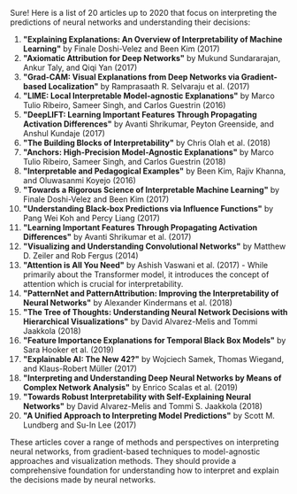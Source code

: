 Sure! Here is a list of 20 articles up to 2020 that focus on interpreting the predictions of neural networks and understanding their decisions:

1. **"Explaining Explanations: An Overview of Interpretability of Machine Learning"** by Finale Doshi-Velez and Been Kim (2017)
2. **"Axiomatic Attribution for Deep Networks"** by Mukund Sundararajan, Ankur Taly, and Qiqi Yan (2017)
3. **"Grad-CAM: Visual Explanations from Deep Networks via Gradient-based Localization"** by Ramprasaath R. Selvaraju et al. (2017)
4. **"LIME: Local Interpretable Model-agnostic Explanations"** by Marco Tulio Ribeiro, Sameer Singh, and Carlos Guestrin (2016)
5. **"DeepLIFT: Learning Important Features Through Propagating Activation Differences"** by Avanti Shrikumar, Peyton Greenside, and Anshul Kundaje (2017)
6. **"The Building Blocks of Interpretability"** by Chris Olah et al. (2018)
7. **"Anchors: High-Precision Model-Agnostic Explanations"** by Marco Tulio Ribeiro, Sameer Singh, and Carlos Guestrin (2018)
8. **"Interpretable and Pedagogical Examples"** by Been Kim, Rajiv Khanna, and Oluwasanmi Koyejo (2016)
9. **"Towards a Rigorous Science of Interpretable Machine Learning"** by Finale Doshi-Velez and Been Kim (2017)
10. **"Understanding Black-box Predictions via Influence Functions"** by Pang Wei Koh and Percy Liang (2017)
11. **"Learning Important Features Through Propagating Activation Differences"** by Avanti Shrikumar et al. (2017)
12. **"Visualizing and Understanding Convolutional Networks"** by Matthew D. Zeiler and Rob Fergus (2014)
13. **"Attention is All You Need"** by Ashish Vaswani et al. (2017) - While primarily about the Transformer model, it introduces the concept of attention which is crucial for interpretability.
14. **"PatternNet and PatternAttribution: Improving the Interpretability of Neural Networks"** by Alexander Kindermans et al. (2018)
15. **"The Tree of Thoughts: Understanding Neural Network Decisions with Hierarchical Visualizations"** by David Alvarez-Melis and Tommi Jaakkola (2018)
16. **"Feature Importance Explanations for Temporal Black Box Models"** by Sara Hooker et al. (2019)
17. **"Explainable AI: The New 42?"** by Wojciech Samek, Thomas Wiegand, and Klaus-Robert Müller (2017)
18. **"Interpreting and Understanding Deep Neural Networks by Means of Complex Network Analysis"** by Enrico Scalas et al. (2019)
19. **"Towards Robust Interpretability with Self-Explaining Neural Networks"** by David Alvarez-Melis and Tommi S. Jaakkola (2018)
20. **"A Unified Approach to Interpreting Model Predictions"** by Scott M. Lundberg and Su-In Lee (2017)

These articles cover a range of methods and perspectives on interpreting neural networks, from gradient-based techniques to model-agnostic approaches and visualization methods. They should provide a comprehensive foundation for understanding how to interpret and explain the decisions made by neural networks.